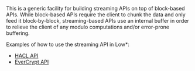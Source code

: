 This is a generic facility for building streaming APIs on top of block-based
APIs. While block-based APIs require the client to chunk the data and only feed
it block-by-block, streaming-based APIs use an internal buffer in order to
relieve the client of any modulo computations and/or error-prone buffering.

Examples of how to use the streaming API in Low*:
- [HACL API](https://github.com/project-everest/hacl-star/blob/59d6494b8eeeed847ebd6ef8b5a220554db6dbfb/code/ed25519/Hacl.Impl.SHA512.ModQ.fst#L31)
- [EverCrypt API](https://github.com/project-everest/hacl-star/blob/2e0595154ae5cdce2af30ef4be1e24258577002d/providers/test/Test.Hash.fst#L36)
